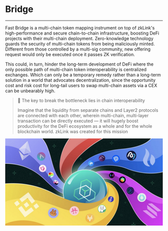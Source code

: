 
# Bridge

---


Fast Bridge is a multi-chain token mapping instrument on top of zkLink's high-performance and secure chain-to-chain infrastructure, boosting DeFi projects with their multi-chain deployment. Zero-knowledge technology guards the security of multi-chain tokens from being maliciously minted. Different from those controlled by a multi-sig community, new offering request would only be executed once it passes ZK verification.




This could, in turn, hinder the long-term development of DeFi where the only possible path of multi-chain token interoperability is centralized exchanges. Which can only be a temporary remedy rather than a long-term solution in a world that advocates decentralization, since the opportunity cost and risk cost for long-tail users to swap multi-chain assets via a CEX can be unbearably high.

> 🎁 <span className="highlight">The key to break the bottleneck lies in chain interoperability</span>
>
> Imagine that the liquidity from separate chains and Layer2 protocols are connected with each other, wherein multi-chain, multi-layer transaction can be directly executed — it will hugely boost productivity for the DeFi ecosystem as a whole and for the whole blockchain world. zkLink was created for this mission

![background](../../static/img/background.png)
